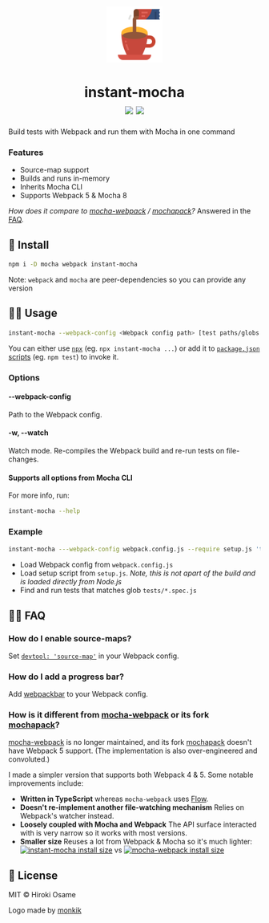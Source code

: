 <p align="center">
  <img src=".github/logo.svg" width="112px">
</p>

<h1 align="center">
  instant-mocha
  <br>
  <a href="https://npm.im/instant-mocha"><img src="https://badgen.net/npm/v/instant-mocha"></a> <!--<a href="https://npm.im/instant-mocha"><img src="https://badgen.net/npm/dm/instant-mocha"></a> --><a href="https://packagephobia.now.sh/result?p=instant-mocha"><img src="https://packagephobia.now.sh/badge?p=instant-mocha"></a>
</h1>

Build tests with Webpack and run them with Mocha in one command

### Features
- Source-map support
- Builds and runs in-memory
- Inherits Mocha CLI
- Supports Webpack 5 & Mocha 8

_How does it compare to [mocha-webpack](https://github.com/zinserjan/mocha-webpack) / [mochapack](https://github.com/sysgears/mochapack)?_ Answered in the [FAQ](#how-is-it-different-from-mocha-webpack-or-its-fork-mochapack).

## 🚀 Install
```sh
npm i -D mocha webpack instant-mocha
```

Note: `webpack` and `mocha` are peer-dependencies so you can provide any version

## 👨‍🏫 Usage
```sh
instant-mocha --webpack-config <Webpack config path> [test paths/globs...]
```

You can either use [`npx`](https://www.npmjs.com/package/npx) (eg. `npx instant-mocha ...`) or add it to [`package.json` scripts](https://nodejs.dev/learn/the-package-json-guide) (eg. `npm test`) to invoke it. 

### Options
#### --webpack-config
Path to the Webpack config.

#### -w, --watch
Watch mode. Re-compiles the Webpack build and re-run tests on file-changes.

#### Supports all options from Mocha CLI
For more info, run:
```sh
instant-mocha --help
```

### Example
```sh
instant-mocha ---webpack-config webpack.config.js --require setup.js 'tests/*.spec.js'
```
- Load Webpack config from `webpack.config.js`
- Load setup script from `setup.js`. _Note, this is not apart of the build and is loaded directly from Node.js_
- Find and run tests that matches glob `tests/*.spec.js`

## 💁‍♀️ FAQ

### How do I enable source-maps?
Set [`devtool: 'source-map'`](https://webpack.js.org/configuration/devtool/) in your Webpack config.

### How do I add a progress bar?
Add [webpackbar](https://github.com/unjs/webpackbar) to your Webpack config.

### How is it different from [mocha-webpack](https://github.com/zinserjan/mocha-webpack) or its fork [mochapack](https://github.com/sysgears/mochapack)?

[mocha-webpack](https://github.com/zinserjan/mocha-webpack) is no longer maintained, and its fork [mochapack](https://github.com/sysgears/mochapack) doesn't have Webpack 5 support. (The implementation is also over-engineered and convoluted.)

I made a simpler version that supports both Webpack 4 & 5. Some notable improvements include:
- **Written in TypeScript** whereas `mocha-webpack` uses [Flow](https://github.com/facebook/flow).
- **Doesn't re-implement another file-watching mechanism** Relies on Webpack's watcher instead.
- **Loosely coupled with Mocha and Webpack** The API surface interacted with is very narrow so it works with most versions.
- **Smaller size** Reuses a lot from Webpack & Mocha so it's much lighter: [![instant-mocha install size](https://packagephobia.now.sh/badge?p=instant-mocha)](https://packagephobia.now.sh/result?p=instant-mocha) vs [![mocha-webpack install size](https://packagephobia.now.sh/badge?p=mocha-webpack)](https://packagephobia.now.sh/result?p=mocha-webpack)

## 💼 License
MIT © Hiroki Osame

Logo made by <a href="https://www.flaticon.com/free-icon/instant-coffee_3063818" title="monkik">monkik</a>
